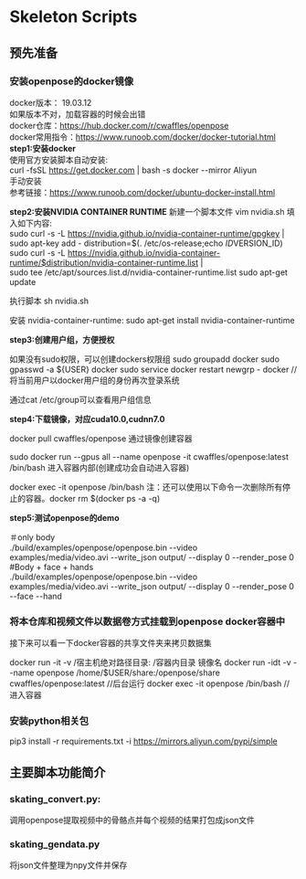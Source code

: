 # Skeleton Scripts

## 预先准备

### 安装openpose的docker镜像 
docker版本： 19.03.12   
如果版本不对，加载容器的时候会出错   
docker仓库：https://hub.docker.com/r/cwaffles/openpose   
docker常用指令：https://www.runoob.com/docker/docker-tutorial.html  
**step1:安装docker**  
使用官方安装脚本自动安装:   
curl -fsSL https://get.docker.com | bash -s docker --mirror Aliyun   
手动安装   
参考链接：https://www.runoob.com/docker/ubuntu-docker-install.html   
  
**step2:安装NVIDIA CONTAINER RUNTIME** 
新建一个脚本文件 vim nvidia.sh 填入如下内容:   
sudo curl -s -L https://nvidia.github.io/nvidia-container-runtime/gpgkey | \
  sudo apt-key add -
distribution=$(. /etc/os-release;echo $ID$VERSION_ID)
sudo curl -s -L https://nvidia.github.io/nvidia-container-runtime/$distribution/nvidia-container-runtime.list | \
  sudo tee /etc/apt/sources.list.d/nvidia-container-runtime.list
sudo apt-get update

执行脚本 sh nvidia.sh

安装 nvidia-container-runtime:
sudo apt-get install nvidia-container-runtime

**step3:创建用户组，方便授权**

如果没有sudo权限，可以创建dockers权限组
sudo groupadd docker
sudo gpasswd -a ${USER} docker
sudo service docker restart
newgrp - docker    //将当前用户以docker用户组的身份再次登录系统

通过cat /etc/group可以查看用户组信息

**step4:下载镜像，对应cuda10.0,cudnn7.0**

docker pull cwaffles/openpose
通过镜像创建容器

sudo docker run --gpus all --name openpose -it cwaffles/openpose:latest /bin/bash
进入容器内部(创建成功会自动进入容器)

docker exec -it openpose /bin/bash
注：还可以使用以下命令一次删除所有停止的容器。docker rm $(docker ps -a -q)

**step5:测试openpose的demo**

＃only body   
./build/examples/openpose/openpose.bin --video examples/media/video.avi --write_json output/ --display 0 --render_pose 0   
#Body + face + hands   
./build/examples/openpose/openpose.bin --video examples/media/video.avi --write_json output/ --display 0 --render_pose 0 --face --hand
###  将本仓库和视频文件以数据卷方式挂载到openpose docker容器中
接下来可以看一下docker容器的共享文件夹来拷贝数据集

docker run -it -v  /宿主机绝对路径目录:  /容器内目录  镜像名
docker run -idt -v --name openpose  /home/$USER/share:/openpose/share cwaffles/openpose:latest    //后台运行
docker exec -it  openpose /bin/bash //进入容器

### 安装python相关包

pip3 install -r requirements.txt -i https://mirrors.aliyun.com/pypi/simple


## 主要脚本功能简介

### skating_convert.py:

调用openpose提取视频中的骨骼点并每个视频的结果打包成json文件

### skating_gendata.py

将json文件整理为npy文件并保存
